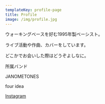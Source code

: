 ```yaml
---
templateKey: profile-page
title: Profile
image: /img/profile.jpg
---
```

ウォーキングベースを好む1995年製ベーシスト。

ライブ活動や作曲、カバーをしています。

どこかでお会いした際はどうぞよしなに。

所属バンド

JANOMETONES

four idea


[Instagram](https://www.instagram.com/yukigumo_0310)